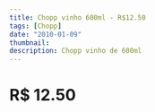 ```yaml
---
title: Chopp vinho 600ml - R$12.50
tags: [Chopp]
date: "2010-01-09"
thumbnail: 
description: Chopp vinho de 600ml
---
```


# R$ 12.50
